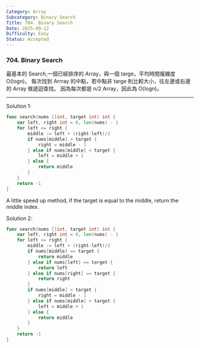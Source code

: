 ```yaml
---
Category: Array
Subcategory: Binary Search
Title: 704. Binary Search
Date: 2025-09-12
Difficulty: Easy
Status: Accepted
---
```

### 704. Binary Search

最基本的 Search,一個已經排序的 Array，與一個 targe，平均時間複雜度 O(logn)，
每次找到 Arrray 的中點，若中點非 targe 則比較大小，往左邊或右邊的 Array 做遞迴查找。
因為每次都是 n/2 Array，因此為 O(logn)。

---

Solution 1:
``` go
func search(nums []int, target int) int {
	var left, right int = 0, len(nums) - 1
	for left <= right {
		middle := left + (right-left)/2
		if nums[middle] > target {
			right = middle - 1
		} else if nums[middle] < target {
			left = middle + 1
		} else {
			return middle
		}
	}
	return -1
}
```

A little speed up method, if the target is equal to the middle, return the middle index.

Solution 2:
``` go
func search(nums []int, target int) int {
	var left, right int = 0, len(nums) - 1
	for left <= right {
		middle := left + (right-left)/2
		if nums[middle] == target {
			return middle
		} else if nums[left] == target {
			return left
		} else if nums[right] == target {
			return right
		}
		if nums[middle] > target {
			right = middle - 1
		} else if nums[middle] < target {
			left = middle + 1
		} else {
			return middle
		}
	}
	return -1
}
```